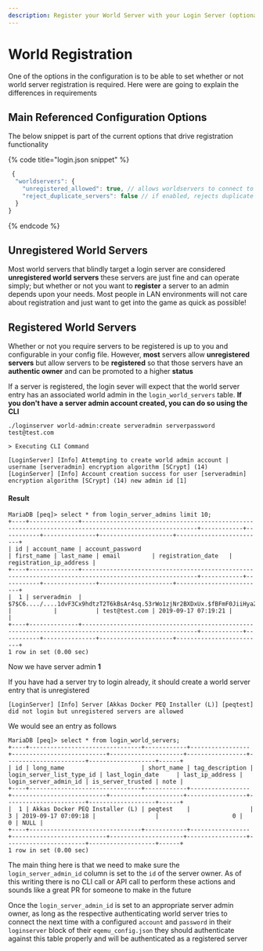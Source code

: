 ```yaml
---
description: Register your World Server with your Login Server (optional)
---
```


# World Registration

One of the options in the configuration is to be able to set whether or not world server registration is required. Here were are going to explain the differences in requirements

## Main Referenced Configuration Options

The below snippet is part of the current options that drive registration functionality

{% code title="login.json snippet" %}
```javascript
 { 
  "worldservers": {
    "unregistered_allowed": true, // allows worldservers to connect to your loginserver without server admin authentication
    "reject_duplicate_servers": false // if enabled, rejects duplicate worldservers
  }
}
```
{% endcode %}

## Unregistered World Servers

Most world servers that blindly target a login server are considered **unregistered world servers** these servers are just fine and can operate simply; but whether or not you want to **register** a server to an admin depends upon your needs. Most people in LAN environments will not care about registration and just want to get into the game as quick as possible!

## Registered World Servers

Whether or not you require servers to be registered is up to you and configurable in your config file. However, **most** servers allow **unregistered servers** but allow servers to be **registered** so that those servers have an **authentic owner** and can be promoted to a higher **status**

If a server is registered, the login sever will expect that the world server entry has an associated world admin in the `login_world_servers` table. **If you don't have a server admin account created, you can do so using the CLI**

```text
./loginserver world-admin:create serveradmin serverpassword test@test.com

> Executing CLI Command

[LoginServer] [Info] Attempting to create world admin account | username [serveradmin] encryption algorithm [SCrypt] (14)
[LoginServer] [Info] Account creation success for user [serveradmin] encryption algorithm [SCrypt] (14) new admin id [1]
```

#### Result

```text
MariaDB [peq]> select * from login_server_admins limit 10;
+----+--------------+-------------------------------------------------------------------------------------------------------+------------+-----------+---------------+---------------------+-------------------------+
| id | account_name | account_password                                                                                      | first_name | last_name | email         | registration_date   | registration_ip_address |
+----+--------------+-------------------------------------------------------------------------------------------------------+------------+-----------+---------------+---------------------+-------------------------+
|  1 | serveradmin  | $7$C6..../....1dvF3Cx9hdtzT2T6kBsAr4sq.53rWo1zjNr2BXDxUx.$fBFmF0JiiHya2f0chj17hJFuzTNLzcrTkVxKpeTmgo3 |            |           | test@test.com | 2019-09-17 07:19:21 |                         |
+----+--------------+-------------------------------------------------------------------------------------------------------+------------+-----------+---------------+---------------------+-------------------------+
1 row in set (0.00 sec)
```

Now we have server admin **1** 

If you have had a server try to login already, it should create a world server entry that is unregistered

```text
[LoginServer] [Info] Server [Akkas Docker PEQ Installer (L)] [peqtest] did not login but unregistered servers are allowed
```

We would see an entry as follows

```text
MariaDB [peq]> select * from login_world_servers;
+----+--------------------------------+------------+-----------------+---------------------------+---------------------+-----------------+-----------------------+-------------------+------+
| id | long_name                      | short_name | tag_description | login_server_list_type_id | last_login_date     | last_ip_address | login_server_admin_id | is_server_trusted | note |
+----+--------------------------------+------------+-----------------+---------------------------+---------------------+-----------------+-----------------------+-------------------+------+
|  1 | Akkas Docker PEQ Installer (L) | peqtest    |                 |                         3 | 2019-09-17 07:09:18 |                 |                     0 |                 0 | NULL |
+----+--------------------------------+------------+-----------------+---------------------------+---------------------+-----------------+-----------------------+-------------------+------+
1 row in set (0.00 sec)
```

The main thing here is that we need to make sure the `login_server_admin_id` column is set to the `id` of the server owner. As of this writing there is no CLI call or API call to perform these actions and sounds like a great PR for someone to make in the future

Once the `login_server_admin_id` is set to an appropriate server admin owner, as long as the respective authenticating world server tries to connect the next time with a configured `account` and `password` in their `loginserver` block of their `eqemu_config.json` they should authenticate against this table properly and will be authenticated as a registered server



